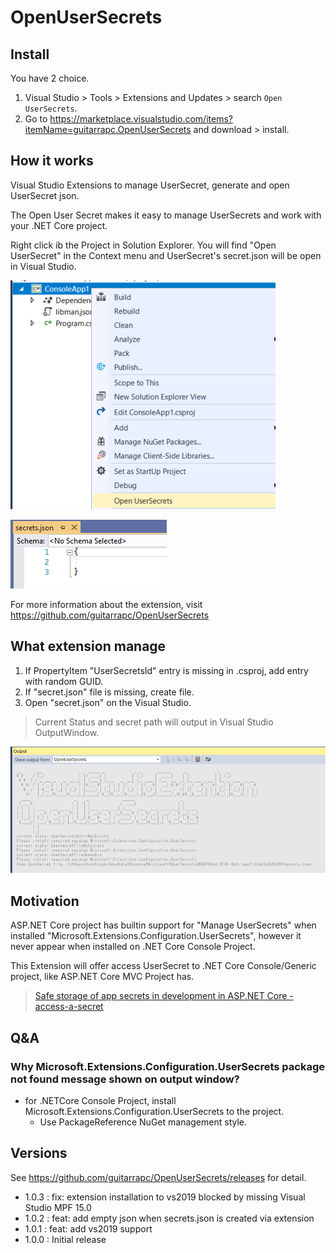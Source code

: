 # OpenUserSecrets

## Install

You have 2 choice.

1. Visual Studio > Tools > Extensions and Updates > search `Open UserSecrets`.
1. Go to https://marketplace.visualstudio.com/items?itemName=guitarrapc.OpenUserSecrets and download > install.

## How it works

Visual Studio Extensions to manage UserSecret, generate and open UserSecret json.

The Open User Secret makes it easy to manage UserSecrets and work with your .NET Core project.

Right click ib the Project in Solution Explorer. You will find "Open UserSecret" in the Context menu and UserSecret's secret.json will be open in Visual Studio.

![](docs/usage_contextmenu.png)

![](docs/usage_opensecretjson.png)

For more information about the extension, visit https://github.com/guitarrapc/OpenUserSecrets

## What extension manage

1. If PropertyItem "UserSecretsId" entry is missing in .csproj, add entry with random GUID.
1. If "secret.json" file is missing, create file.
1. Open "secret.json" on the Visual Studio.

> Current Status and secret path will output in Visual Studio OutputWindow.

![](docs/usage_outputwindow.png)

## Motivation

ASP.NET Core project has builtin support for "Manage UserSecrets" when installed "Microsoft.Extensions.Configuration.UserSecrets", however it never appear when installed on .NET Core Console Project.

This Extension will offer access UserSecret to .NET Core Console/Generic project, like ASP.NET Core MVC Project has.

> [Safe storage of app secrets in development in ASP.NET Core - access-a-secret
](https://docs.microsoft.com/en-us/aspnet/core/security/app-secrets?view=aspnetcore-2.2#access-a-secret)

## Q&A

### Why Microsoft.Extensions.Configuration.UserSecrets package not found message shown on output window?

* for .NETCore Console Project, install Microsoft.Extensions.Configuration.UserSecrets to the project.
    * Use PackageReference NuGet management style.

## Versions

See https://github.com/guitarrapc/OpenUserSecrets/releases for detail.

* 1.0.3 : fix: extension installation to vs2019 blocked by missing Visual Studio MPF 15.0
* 1.0.2 : feat: add empty json when secrets.json is created via extension
* 1.0.1 : feat: add vs2019 support
* 1.0.0 : Initial release

